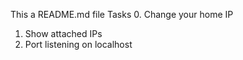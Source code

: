 This a README.md file
Tasks
0. Change your home IP
1. Show attached IPs
2. Port listening on localhost

